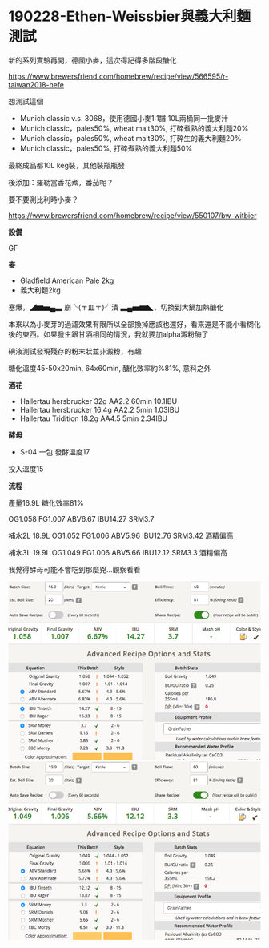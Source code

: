 # 190228-Ethen-Weissbier與義大利麵測試

新的系列實驗再開，德國小麥，這次得記得多階段醣化

https://www.brewersfriend.com/homebrew/recipe/view/566595/r-taiwan2018-hefe

想測試這個

* Munich classic v.s. 3068，使用德國小麥1:1譜 10L兩桶同一批麥汁
* Munich classic，pales50%, wheat malt30%, 打碎煮熟的義大利麵20%
* Munich classic，pales50%, wheat malt30%, 打碎生的義大利麵20%
* Munich classic，pales50%, 打碎煮熟的義大利麵50%

最終成品都10L keg裝，其他裝瓶瓶發

後添加：羅勒當香花煮，番茄呢？

要不要測比利時小麥？

https://www.brewersfriend.com/homebrew/recipe/view/550107/bw-witbier

**設備**

GF

**麥**

* Gladfield American Pale 2kg
* 義大利麵2kg

塞爆，◢▆▅▄▃ 崩╰(〒皿〒)╯潰 ▃▄▅▆◣，切換到大鍋加熱醣化

本來以為小麥芽的過濾效果有限所以全部換掉應該也還好，看來還是不能小看糊化後的東西。如果發生跟甘酒相同的情況，我就要加alpha澱粉酶了

碘液測試發現殘存的粉末狀並非澱粉，有趣

糖化溫度45-50x20min, 64x60min, 醣化效率約%81%, 意料之外

**酒花**

* Hallertau hersbrucker 32g AA2.2 60min 10.1IBU
* Hallertau hersbrucker 16.4g AA2.2 5min 1.03IBU
* Hallertau Tridition 18.2g AA4.5 5min 2.34IBU

**酵母**

* S-04 一包 發酵溫度17

投入溫度15

**流程**

產量16.9L 糖化效率81%

OG1.058 FG1.007 ABV6.67 IBU14.27 SRM3.7

補水2L 18.9L OG1.052 FG1.006 ABV5.96 IBU12.76 SRM3.42 酒精偏高

補水3L 19.9L OG1.049 FG1.006 ABV5.66 IBU12.12 SRM3.3 酒精偏高

我覺得酵母可能不會吃到那麼兇...觀察看看

![](../img/test153.png) 
![](../img/test154.png) 